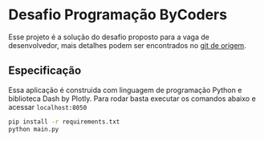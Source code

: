 # Desafio Programação ByCoders

Esse projeto é a solução do desafio proposto para a vaga de desenvolvedor, mais detalhes podem ser encontrados no [git de origem](https://github.com/ByCodersTec/desafio-dev).


## Especificação

Essa aplicação é construida com linguagem de programação Python e biblioteca Dash by Plotly. Para rodar basta executar os comandos abaixo e acessar `localhost:8050`

```bash
pip install -r requirements.txt
python main.py
```
